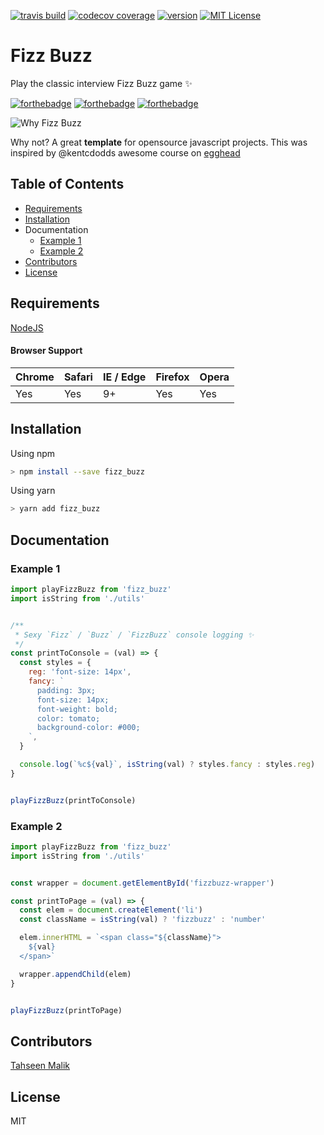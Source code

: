 [![travis build](https://img.shields.io/travis/Tahseenm/fizzbuzz.svg?style=flat-square)](https://travis-ci.org/Tahseenm/fizzbuzz)
[![codecov coverage](https://img.shields.io/codecov/c/github/Tahseenm/fizzbuzz.svg?style=flat-square)](https://codecov.io/github/Tahseenm/fizzbuzz)
[![version](https://img.shields.io/npm/v/fizz_buzz.svg?style=flat-square)](http://npm.im/fizz_buzz)
[![MIT License](https://img.shields.io/npm/l/fizz_buzz.svg?style=flat-square)](http://opensource.org/licenses/MIT)


# Fizz Buzz
Play the classic interview Fizz Buzz game ✨

[![forthebadge](http://forthebadge.com/images/badges/built-with-love.svg)](http://forthebadge.com)
[![forthebadge](http://forthebadge.com/images/badges/makes-people-smile.svg)](http://forthebadge.com)
[![forthebadge](http://forthebadge.com/images/badges/you-didnt-ask-for-this.svg)](http://forthebadge.com)


![Why Fizz Buzz](http://gifimage.net/wp-content/uploads/2017/07/but-why-gif-11.gif)

Why not? A great **template** for opensource javascript 
projects. This was inspired by @kentcdodds awesome course on [egghead](https://egghead.io/courses/how-to-write-an-open-source-javascript-library)


## Table of Contents
* [Requirements](#requirements)
* [Installation](#installation)
* Documentation
  * [Example 1](#example-1)
  * [Example 2](#example-2)
* [Contributors](#contributors)
* [License](#license)


## Requirements
[NodeJS](https://nodejs.org/en/)

#### Browser Support

| Chrome | Safari | IE / Edge | Firefox | Opera |
| ------ | ------ | --------- | ------- | ----- |
| Yes    | Yes    | 9+        | Yes     | Yes   |


## Installation
Using npm
```bash
> npm install --save fizz_buzz
```

Using yarn
```bash
> yarn add fizz_buzz
```


## Documentation
### Example 1
```javascript
import playFizzBuzz from 'fizz_buzz'
import isString from './utils'


/**
 * Sexy `Fizz` / `Buzz` / `FizzBuzz` console logging ✨
 */
const printToConsole = (val) => {
  const styles = {
    reg: 'font-size: 14px',
    fancy: `
      padding: 3px;
      font-size: 14px;
      font-weight: bold;
      color: tomato;
      background-color: #000;
    `,
  }

  console.log(`%c${val}`, isString(val) ? styles.fancy : styles.reg)
}


playFizzBuzz(printToConsole)
```


### Example 2
```javascript
import playFizzBuzz from 'fizz_buzz'
import isString from './utils'


const wrapper = document.getElementById('fizzbuzz-wrapper')

const printToPage = (val) => {
  const elem = document.createElement('li')
  const className = isString(val) ? 'fizzbuzz' : 'number'

  elem.innerHTML = `<span class="${className}">
    ${val}
  </span>`

  wrapper.appendChild(elem)
}


playFizzBuzz(printToPage)
```


## Contributors
[Tahseen Malik](https://tahseenmalik.com)


## License
MIT